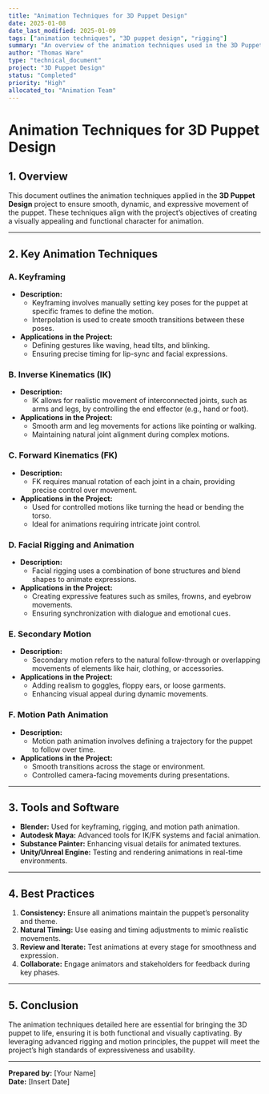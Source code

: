 ```yaml
---
title: "Animation Techniques for 3D Puppet Design"
date: 2025-01-08
date_last_modified: 2025-01-09
tags: ["animation techniques", "3D puppet design", "rigging"]
summary: "An overview of the animation techniques used in the 3D Puppet Design project, including keyframing, IK/FK, facial rigging, and motion path animation."
author: "Thomas Ware"
type: "technical_document"
project: "3D Puppet Design"
status: "Completed"
priority: "High"
allocated_to: "Animation Team"
---
```

# **Animation Techniques for 3D Puppet Design**

## **1. Overview**
This document outlines the animation techniques applied in the **3D Puppet Design** project to ensure smooth, dynamic, and expressive movement of the puppet. These techniques align with the project’s objectives of creating a visually appealing and functional character for animation.

---

## **2. Key Animation Techniques**

### **A. Keyframing**
- **Description:**
  - Keyframing involves manually setting key poses for the puppet at specific frames to define the motion.
  - Interpolation is used to create smooth transitions between these poses.
- **Applications in the Project:**
  - Defining gestures like waving, head tilts, and blinking.
  - Ensuring precise timing for lip-sync and facial expressions.

### **B. Inverse Kinematics (IK)**
- **Description:**
  - IK allows for realistic movement of interconnected joints, such as arms and legs, by controlling the end effector (e.g., hand or foot).
- **Applications in the Project:**
  - Smooth arm and leg movements for actions like pointing or walking.
  - Maintaining natural joint alignment during complex motions.

### **C. Forward Kinematics (FK)**
- **Description:**
  - FK requires manual rotation of each joint in a chain, providing precise control over movement.
- **Applications in the Project:**
  - Used for controlled motions like turning the head or bending the torso.
  - Ideal for animations requiring intricate joint control.

### **D. Facial Rigging and Animation**
- **Description:**
  - Facial rigging uses a combination of bone structures and blend shapes to animate expressions.
- **Applications in the Project:**
  - Creating expressive features such as smiles, frowns, and eyebrow movements.
  - Ensuring synchronization with dialogue and emotional cues.

### **E. Secondary Motion**
- **Description:**
  - Secondary motion refers to the natural follow-through or overlapping movements of elements like hair, clothing, or accessories.
- **Applications in the Project:**
  - Adding realism to goggles, floppy ears, or loose garments.
  - Enhancing visual appeal during dynamic movements.

### **F. Motion Path Animation**
- **Description:**
  - Motion path animation involves defining a trajectory for the puppet to follow over time.
- **Applications in the Project:**
  - Smooth transitions across the stage or environment.
  - Controlled camera-facing movements during presentations.

---

## **3. Tools and Software**
- **Blender:** Used for keyframing, rigging, and motion path animation.
- **Autodesk Maya:** Advanced tools for IK/FK systems and facial animation.
- **Substance Painter:** Enhancing visual details for animated textures.
- **Unity/Unreal Engine:** Testing and rendering animations in real-time environments.

---

## **4. Best Practices**
1. **Consistency:** Ensure all animations maintain the puppet’s personality and theme.
2. **Natural Timing:** Use easing and timing adjustments to mimic realistic movements.
3. **Review and Iterate:** Test animations at every stage for smoothness and expression.
4. **Collaborate:** Engage animators and stakeholders for feedback during key phases.

---

## **5. Conclusion**
The animation techniques detailed here are essential for bringing the 3D puppet to life, ensuring it is both functional and visually captivating. By leveraging advanced rigging and motion principles, the puppet will meet the project’s high standards of expressiveness and usability.

---

**Prepared by:** [Your Name]  
**Date:** [Insert Date]
